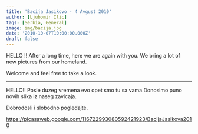```yaml
---
title: 'Bacija Jasikovo - 4 Avgust 2010'
author: [Ljubomir Ilic]
tags: [Serbia, General]
image: img/bacija.jpg
date: '2010-10-07T10:00:00.000Z'
draft: false
---
```


HELLO !! After a long time, here we are again with you. We bring a lot of new pictures from our homeland.

Welcome and feel free to take a look.

--------

HELLO!! Posle duzeg vremena evo opet smo tu sa vama.Donosimo puno novih slika iz naseg zavicaja.

Dobrodosli i slobodno pogledajte.

https://picasaweb.google.com/116722993080592421923/BacijaJasikova2010